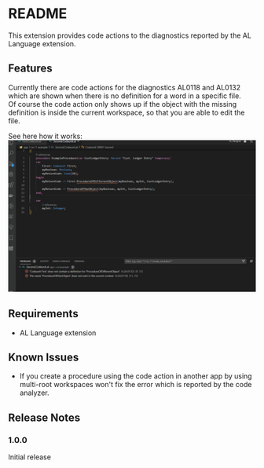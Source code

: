 # README

This extension provides code actions to the diagnostics reported by the AL Language extension.

## Features

Currently there are code actions for the diagnostics AL0118 and AL0132 which are shown when there is no definition for a word in a specific file.  
Of course the code action only shows up if the object with the missing definition is inside the current workspace, so that you are able to edit the file.  

See here how it works:  
![demo](images/createprocedures.gif)

## Requirements

- AL Language extension

## Known Issues

- If you create a procedure using the code action in another app by using multi-root workspaces won't fix the error which is reported by the code analyzer.

## Release Notes

### 1.0.0

Initial release
